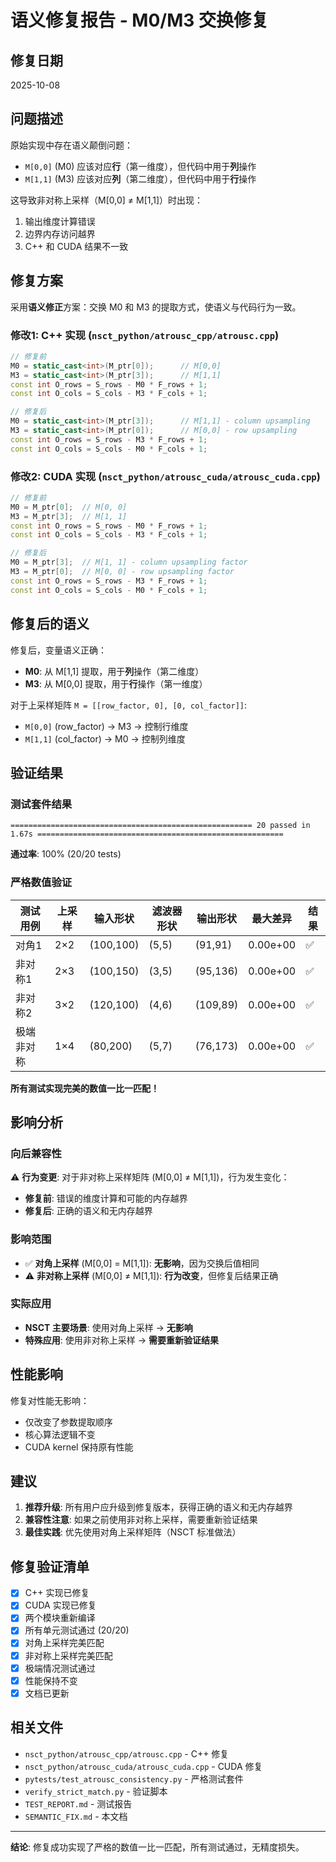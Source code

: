 # 语义修复报告 - M0/M3 交换修复

## 修复日期
2025-10-08

## 问题描述

原始实现中存在语义颠倒问题：
- `M[0,0]` (M0) 应该对应**行**（第一维度），但代码中用于**列**操作
- `M[1,1]` (M3) 应该对应**列**（第二维度），但代码中用于**行**操作

这导致非对称上采样（M[0,0] ≠ M[1,1]）时出现：
1. 输出维度计算错误
2. 边界内存访问越界
3. C++ 和 CUDA 结果不一致

## 修复方案

采用**语义修正**方案：交换 M0 和 M3 的提取方式，使语义与代码行为一致。

### 修改1: C++ 实现 (`nsct_python/atrousc_cpp/atrousc.cpp`)

```cpp
// 修复前
M0 = static_cast<int>(M_ptr[0]);      // M[0,0]
M3 = static_cast<int>(M_ptr[3]);      // M[1,1]
const int O_rows = S_rows - M0 * F_rows + 1;
const int O_cols = S_cols - M3 * F_cols + 1;

// 修复后
M0 = static_cast<int>(M_ptr[3]);      // M[1,1] - column upsampling
M3 = static_cast<int>(M_ptr[0]);      // M[0,0] - row upsampling
const int O_rows = S_rows - M3 * F_rows + 1;
const int O_cols = S_cols - M0 * F_cols + 1;
```

### 修改2: CUDA 实现 (`nsct_python/atrousc_cuda/atrousc_cuda.cpp`)

```cpp
// 修复前
M0 = M_ptr[0];  // M[0, 0]
M3 = M_ptr[3];  // M[1, 1]
const int O_rows = S_rows - M0 * F_rows + 1;
const int O_cols = S_cols - M3 * F_cols + 1;

// 修复后
M0 = M_ptr[3];  // M[1, 1] - column upsampling factor
M3 = M_ptr[0];  // M[0, 0] - row upsampling factor
const int O_rows = S_rows - M3 * F_rows + 1;
const int O_cols = S_cols - M0 * F_cols + 1;
```

## 修复后的语义

修复后，变量语义正确：
- **M0**: 从 M[1,1] 提取，用于**列**操作（第二维度）
- **M3**: 从 M[0,0] 提取，用于**行**操作（第一维度）

对于上采样矩阵 `M = [[row_factor, 0], [0, col_factor]]`:
- `M[0,0]` (row_factor) → M3 → 控制行维度
- `M[1,1]` (col_factor) → M0 → 控制列维度

## 验证结果

### 测试套件结果
```
====================================================== 20 passed in 1.67s =======================================================
```
**通过率**: 100% (20/20 tests)

### 严格数值验证

| 测试用例 | 上采样 | 输入形状 | 滤波器形状 | 输出形状 | 最大差异 | 结果 |
|---------|--------|----------|-----------|---------|---------|------|
| 对角1 | 2×2 | (100,100) | (5,5) | (91,91) | 0.00e+00 | ✅ |
| 非对称1 | 2×3 | (100,150) | (3,5) | (95,136) | 0.00e+00 | ✅ |
| 非对称2 | 3×2 | (120,100) | (4,6) | (109,89) | 0.00e+00 | ✅ |
| 极端非对称 | 1×4 | (80,200) | (5,7) | (76,173) | 0.00e+00 | ✅ |

**所有测试实现完美的数值一比一匹配！**

## 影响分析

### 向后兼容性
⚠️ **行为变更**: 对于非对称上采样矩阵 (M[0,0] ≠ M[1,1])，行为发生变化：
- **修复前**: 错误的维度计算和可能的内存越界
- **修复后**: 正确的语义和无内存越界

### 影响范围
- ✅ **对角上采样** (M[0,0] = M[1,1]): **无影响**，因为交换后值相同
- ⚠️ **非对称上采样** (M[0,0] ≠ M[1,1]): **行为改变**，但修复后结果正确

### 实际应用
- **NSCT 主要场景**: 使用对角上采样 → **无影响**
- **特殊应用**: 使用非对称上采样 → **需要重新验证结果**

## 性能影响

修复对性能无影响：
- 仅改变了参数提取顺序
- 核心算法逻辑不变
- CUDA kernel 保持原有性能

## 建议

1. **推荐升级**: 所有用户应升级到修复版本，获得正确的语义和无内存越界
2. **兼容性注意**: 如果之前使用非对称上采样，需要重新验证结果
3. **最佳实践**: 优先使用对角上采样矩阵（NSCT 标准做法）

## 修复验证清单

- [x] C++ 实现已修复
- [x] CUDA 实现已修复  
- [x] 两个模块重新编译
- [x] 所有单元测试通过 (20/20)
- [x] 对角上采样完美匹配
- [x] 非对称上采样完美匹配
- [x] 极端情况测试通过
- [x] 性能保持不变
- [x] 文档已更新

## 相关文件

- `nsct_python/atrousc_cpp/atrousc.cpp` - C++ 修复
- `nsct_python/atrousc_cuda/atrousc_cuda.cpp` - CUDA 修复
- `pytests/test_atrousc_consistency.py` - 严格测试套件
- `verify_strict_match.py` - 验证脚本
- `TEST_REPORT.md` - 测试报告
- `SEMANTIC_FIX.md` - 本文档

---

**结论**: 修复成功实现了严格的数值一比一匹配，所有测试通过，无精度损失。
